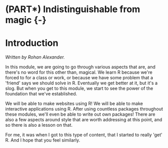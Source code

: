 




# (PART\*) Indistinguishable from magic {-}

# Introduction

*Written by Rohan Alexander.*

In this module, we are going to go through various aspects that are, and there's no word for this other than, magical. We learn R because we're forced to for a class or work, or because we have some problem that a 'friend' says we should solve in R. Eventually we get better at it, but it's a slog. But when you get to this module, we start to see the power of the foundation that we've established.

We will be able to make websites using R! We will be able to make interactive applications using R. After using countless packages throughout these modules, we'll even be able to write out own packages! There are also a few aspects around style that are worth addressing at this point, and so there is also a lesson on that. 

For me, it was when I got to this type of content, that I started to really 'get' R. And I hope that you feel similarly.


